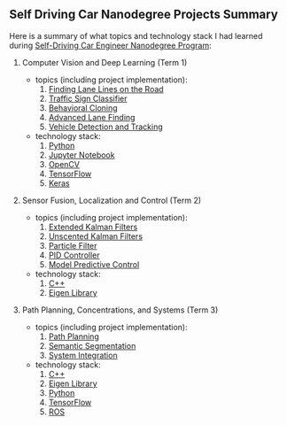 ## Self Driving Car Nanodegree Projects Summary

Here is a summary of what topics and technology stack I had learned during [Self-Driving Car Engineer Nanodegree Program](https://www.udacity.com/course/self-driving-car-engineer-nanodegree--nd013):

1. Computer Vision and Deep Learning (Term 1)
    + topics (including project implementation):
        1. [Finding Lane Lines on the Road](https://github.com/mariusz-reichert/sdcn-projects/tree/master/finding-lane-lines-on-the-road)
        2. [Traffic Sign Classifier](https://github.com/mariusz-reichert/sdcn-projects/tree/master/traffic-sign-classifier)
        3. [Behavioral Cloning](https://github.com/mariusz-reichert/sdcn-projects/tree/master/behavioral-cloning)
        4. [Advanced Lane Finding](https://github.com/mariusz-reichert/sdcn-projects/tree/master/advanced-lane-finding)
        5. [Vehicle Detection and Tracking](https://github.com/mariusz-reichert/sdcn-projects/tree/master/vehicle-detection-and-tracking)
    + technology stack:
        1. [Python](https://www.python.org/)
        2. [Jupyter Notebook](https://jupyter.org/)
        3. [OpenCV](https://opencv.org/)
        4. [TensorFlow](https://www.tensorflow.org/)
        5. [Keras](https://keras.io/)
        
        
2. Sensor Fusion, Localization and Control (Term 2)
    + topics (including project implementation):
        1. [Extended Kalman Filters](https://github.com/mariusz-reichert/sdcn-projects/tree/master/extended-kalman-filters)
        2. [Unscented Kalman Filters](https://github.com/mariusz-reichert/sdcn-projects/tree/master/unscented-kalman-filters)
        3. [Particle Filter](https://github.com/mariusz-reichert/sdcn-projects/tree/master/particle-filter)
        4. [PID Controller](https://github.com/mariusz-reichert/sdcn-projects/tree/master/pid-controller)
        5. [Model Predictive Control](https://github.com/mariusz-reichert/sdcn-projects/tree/master/model-predictive-control)
    + technology stack:
        1. [C++](https://isocpp.org/)
        2. [Eigen Library](http://eigen.tuxfamily.org/)
        
        
3. Path Planning, Concentrations, and Systems (Term 3)
    + topics (including project implementation):
        1. [Path Planning](https://github.com/mariusz-reichert/sdcn-projects/tree/master/path-planning)
        2. [Semantic Segmentation](https://github.com/mariusz-reichert/sdcn-projects/tree/master/semantic-segmentation)
        3. [System Integration](https://github.com/mariusz-reichert/sdcn-projects/tree/master/system-integration)
    + technology stack:
        1. [C++](https://isocpp.org/)
        2. [Eigen Library](http://eigen.tuxfamily.org/)
        3. [Python](https://www.python.org/)
        4. [TensorFlow](https://www.tensorflow.org/)
        5. [ROS](http://www.ros.org/)
